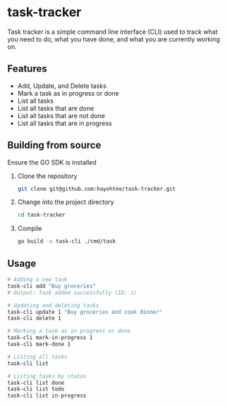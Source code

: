# task-tracker
Task tracker is a simple command line interface (CLI) used to 
track what you need to do, what you have done, and what you are currently working on.

## Features
- Add, Update, and Delete tasks
- Mark a task as in progress or done
- List all tasks
- List all tasks that are done
- List all tasks that are not done
- List all tasks that are in progress

## Building from source
Ensure the GO SDK is installed
1. Clone the repository
   ```bash
   git clone git@github.com:hayohtee/task-tracker.git
   ```
3. Change into the project directory
   ```bash
   cd task-tracker
   ```
4. Compile
   ```bash
   go build -o task-cli ./cmd/task
   ```

## Usage
```bash
# Adding a new task
task-cli add "Buy groceries"
# Output: Task added successfully (ID: 1)

# Updating and deleting tasks
task-cli update 1 "Buy groceries and cook dinner"
task-cli delete 1

# Marking a task as in progress or done
task-cli mark-in-progress 1
task-cli mark-done 1

# Listing all tasks
task-cli list

# Listing tasks by status
task-cli list done
task-cli list todo
task-cli list in-progress
```
